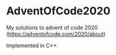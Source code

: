 # AdventOfCode2020
My solutions to advent of code 2020 (https://adventofcode.com/2020/about)

Implemented in C++.
